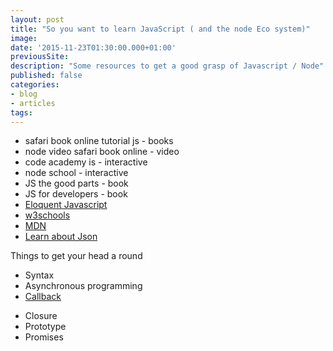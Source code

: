 ```yaml
---
layout: post
title: "So you want to learn JavaScript ( and the node Eco system)"
image:
date: '2015-11-23T01:30:00.000+01:00'
previousSite:
description: "Some resources to get a good grasp of Javascript / Node"
published: false
categories:
- blog
- articles
tags:
---
```


<!-- # 04 So you want to learn JavaScript ( and the node Eco system) -->

- safari book online tutorial js - books
- node video safari book online - video 
- code academy is - interactive 
- node school - interactive 
- JS the good parts - book
- JS for developers - book 
- [Eloquent Javascript](http://eloquentjavascript.net/)
- [w3schools](http://www.w3schools.com/js/default.asp)
- [MDN](https://developer.mozilla.org/en-US/docs/Web/JavaScript)
- [Learn about Json](http://www.w3schools.com/json/json_intro.asp)


Things to get your head a round 

- Syntax 
- Asynchronous programming
- [Callback](http://www.tutorialspoint.com//nodejs/nodejs_callbacks_concept.htm)

<!-- https://github.com/maxogden/art-of-node#callbacks -->
- Closure 
- Prototype 
- Promises 